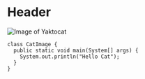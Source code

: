 # Header
![Image of Yaktocat](https://octodex.github.com/images/yaktocat.png)
```
class CatImage {
  public static void main(System[] args) {
    System.out.println("Hello Cat");
  }
}
```
    
